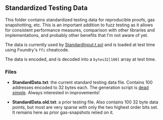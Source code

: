 ## Standardized Testing Data

This folder contains standardized testing data for reproducible proofs, gas snapshotting, etc. This is an important addition to fuzz testing as it allows for consistent performance measures, comparison with other libraries and implementations, and probably other benefits that I'm not aware of yet.

The data is currently used by [StandardInput.t.sol](../StandardInput.t.sol) and is loaded at test time using Foundry's `ffi` cheatcode.

The data is encoded, and is decoded into a `bytes32[100]` array at test time.

### Files
* **StandardData.txt**: the current standard testing data file. Contains 100 addresses encoded to 32 bytes each. The generation script is [dead simple](https://gist.github.com/dmfxyz/36dce9db458eea1135e93ae739197bb3). Always interested in improvements!

* **StandardData.old.txt**: a prior testing file. Also contains 100 32 byte data points, but most are very sparse with only the two highest order bits set. It remains here as prior gas-snapshots relied on it.





